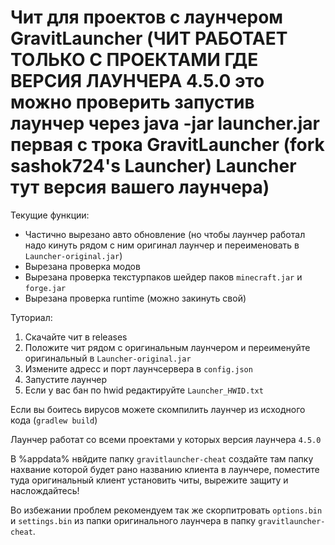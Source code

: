 # Чит для проектов с лаунчером GravitLauncher (ЧИТ РАБОТАЕТ ТОЛЬКО С ПРОЕКТАМИ ГДЕ ВЕРСИЯ ЛАУНЧЕРА 4.5.0 это можно проверить запустив лаунчер через java -jar launcher.jar первая с трока GravitLauncher (fork sashok724's Launcher) Launcher тут версия вашего лаунчера)
Текущие функции:
- Частично вырезано авто обновление (но чтобы лаунчер работал надо кинуть рядом с ним оригинал лаунчер и переименовать в `Launcher-original.jar`)
- Вырезана проверка модов
- Вырезана проверка текстурпаков шейдер паков `minecraft.jar` и `forge.jar`
- Вырезана проверка runtime (можно закинуть свой)

Туториал:
1. Скачайте чит в releases
2. Положите чит рядом с оригинальным лаунчером и переименуйте оригинальный в `Launcher-original.jar`
3. Измените адресс и порт лаунчсервера в `config.json`
4. Запустите лаунчер
5. Если у вас бан по hwid редактируйте `Launcher_HWID.txt`

Если вы боитесь вирусов можете скомпилить лаунчер из исходного кода (`gradlew build`)

Лаунчер работат со всеми проектами у которых версия лаунчера `4.5.0`

В %appdata% нвйдите папку `gravitlauncher-cheat` создайте там папку нахвание которой будет рано названию клиента в лаунчере,
поместите туда оригинальный клиент установить читы, вырежите защиту и наслождайтесь!

Во избежании проблем рекомендуем так же скорпитровать `options.bin` и `settings.bin` из папки оригинального лаунчера в папку `gravitlauncher-cheat`.
